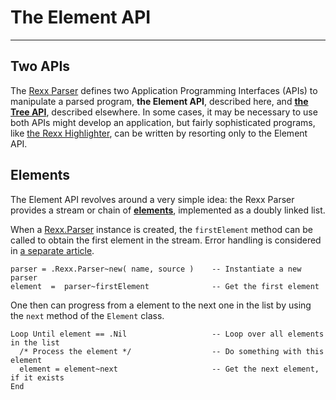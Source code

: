 The Element API
===============

------------------------------------

Two APIs
--------

The [Rexx Parser](/rexx-parser/) defines two Application Programming Interfaces (APIs)
to manipulate a parsed program, **the Element API**, described here, and
[**the Tree API**](/rexx-parser/doc/guide/treeapi/), described elsewhere.
In some cases, it may be necessary to use both APIs might develop an application,
but fairly sophisticated programs, like [the Rexx Highlighter](/rexx-parser/doc/highlighter/),
can be written by resorting only to the Element API.

Elements
--------

The Element API revolves around a very simple idea:
the Rexx Parser provides a stream or chain of
[**elements**](/rexx-parser/doc/ref/classes/element/),
implemented as a doubly linked list.

When a [Rexx.Parser](/rexx-parser/doc/ref/classes/rexx.parser/) instance is created,
the `firstElement` method can be called to obtain the first element in the stream.
Error handling is considered in [a separate article](/rexx-parser/doc/guide/errors/).

```rexx
parser = .Rexx.Parser~new( name, source )    -- Instantiate a new parser
element  =  parser~firstElement              -- Get the first element
```

One then can progress from a element to the next one in the list
by using the `next` method of the `Element` class.

```rexx
Loop Until element == .Nil                   -- Loop over all elements in the list
  /* Process the element */                  -- Do something with this element
  element = element~next                     -- Get the next element, if it exists
End
```
